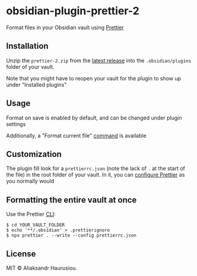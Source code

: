 # obsidian-plugin-prettier-2

Format files in your Obsidian vault using [Prettier](https://prettier.io)

## Installation

Unzip the `prettier-2.zip` from the [latest release](https://github.com/alexgavrusev/obsidian-plugin-prettier-2/releases/latest) into the `.obsidian/plugins` folder of your vault.

Note that you might have to reopen your vault for the plugin to show up under "Installed plugins"

## Usage

Format on save is enabled by default, and can be changed under plugin settings

Additionally, a "Format current file" [command](https://help.obsidian.md/Plugins/Command+palette) is available

## Customization

The plugin fill look for a `prettierrc.json` (note the lack of `.` at the start of the file) in the root folder of your vault. In it, you can [configure Prettier](https://prettier.io/docs/en/configuration) as you normally would

## Formatting the entire vault at once

Use the Prettier [CLI](https://prettier.io/docs/en/cli):

```console
$ cd YOUR_VAULT_FOLDER
$ echo '**/.obsidian' > .prettierignore
$ npx prettier . --write --config prettierrc.json
```

## License

MIT © Aliaksandr Haurusiou.
